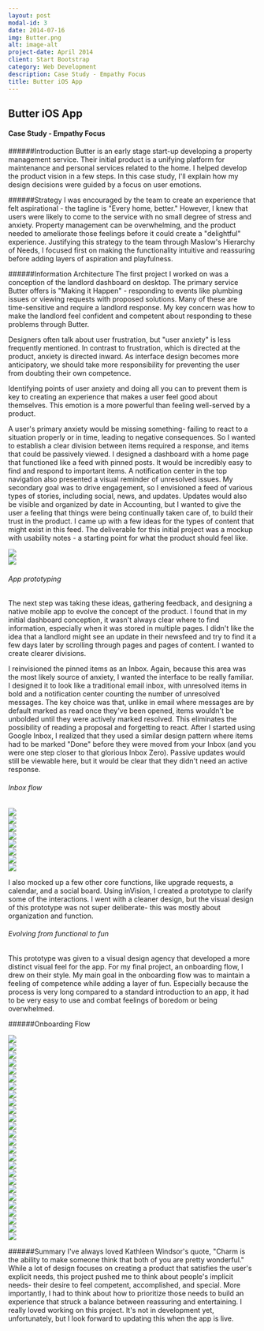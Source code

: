 ```yaml
---
layout: post
modal-id: 3
date: 2014-07-16
img: Butter.png
alt: image-alt
project-date: April 2014
client: Start Bootstrap
category: Web Development
description: Case Study - Empathy Focus 
title: Butter iOS App
---
```


## Butter iOS App
#### Case Study - Empathy Focus

######Introduction
Butter is an early stage start-up developing a property management service. Their initial product is a unifying platform for maintenance and personal services related to the home. I helped develop the product vision in a few steps. In this case study, I'll explain how my design decisions were guided by a focus on user emotions.

######Strategy
 I was encouraged by the team to create an experience that felt aspirational - the tagline is "Every home, better." However, I knew that users were likely to come to the service with no small degree of stress and anxiety. Property management can be overwhelming, and the product needed to ameliorate those feelings before it could create a "delightful" experience. Justifying this strategy to the team through Maslow's Hierarchy of Needs, I focused first on making the functionality intuitive and reassuring before adding layers of aspiration and playfulness. 

######Information Architecture
The first project I worked on was a conception of the landlord dashboard on desktop. The primary service Butter offers is "Making it Happen" - responding to events like plumbing issues or viewing requests with proposed solutions. Many of these are time-sensitive and require a landlord response. My key concern was how to make the landlord feel confident and competent about responding to these problems through Butter.

Designers often talk about user frustration, but "user anxiety" is less frequently mentioned. In contrast to frustration, which is directed at the product, anxiety is directed inward. As interface design becomes more anticipatory, we should take more responsibility for preventing the user from doubting their own competence.

Identifying points of user anxiety and doing all you can to prevent them is key to creating an experience that makes a user feel good about themselves. This emotion is a more powerful than feeling well-served by a product.

A user's primary anxiety would be missing something- failing to react to a situation properly or in time, leading to negative consequences. So I wanted to establish a clear division between items required a response, and items that could be passively viewed. I designed a dashboard with a home page that functioned like a feed with pinned posts. It would be incredibly easy to find and respond to important items. A notification center in the top navigation also presented a visual reminder of unresolved issues. 
My secondary goal was to drive engagement, so I envisioned a feed of various types of stories, including social, news, and updates. Updates would also be visible and organized by date in Accounting, but I wanted to give the user a feeling that things were being continually taken care of, to build their trust in the product. I came up with a few ideas for the types of content that might exist in this feed.
The deliverable for this initial project was a mockup with usability notes - a starting point for what the product should feel like. 
<div class="row">
<div class="col-md-8 col-md-push-2"><img class="border" src="{{site.baseurl}}/img/portfolio/Butter/butter-dashboard.png"/></div>
<div class="col-md-8 col-md-push-2"><img class="border" src="{{site.baseurl}}/img/portfolio/Butter/butter-dashboard-comments.png"/></div>
</div>

###### App prototyping
The next step was taking these ideas, gathering feedback, and designing a native mobile app to evolve the concept of the product. I found that in my initial dashboard conception, it wasn't always clear where to find information, especially when it was stored in multiple pages. I didn't like the idea that a landlord might see an update in their newsfeed and try to find it a few days later by scrolling through pages and pages of content. I wanted to create clearer divisions. 

I reinvisioned the pinned items as an Inbox. Again, because this area was the most likely source of anxiety, I wanted the interface to be really familiar. I designed it to look like a traditional email inbox, with unresolved items in bold and a notification center counting the number of unresolved messages. The key choice was that, unlike in email where messages are by default marked as read once they've been opened, items wouldn't be unbolded until they were actively marked resolved. This eliminates the possibility of reading a proposal and forgetting to react. After I started using Google Inbox, I realized that they used a similar design pattern where items had to be marked "Done" before they were moved from your Inbox (and you were one step closer to that glorious Inbox Zero). Passive updates would still be viewable here, but it would be clear that they didn't need an active response.

###### Inbox flow
<div class="row visualizations">
	<div class="col-md-3 col-sm-4"><img class="border" src="{{site.baseurl}}/img/portfolio/Butter/Prototype/Inbox.png"></div>
	<div class="col-md-3 col-sm-4"><img class="border" src="{{site.baseurl}}/img/portfolio/Butter/Prototype/Proposal.png"></div>
	<div class="col-md-3 col-sm-4"><img class="border" src="{{site.baseurl}}/img/portfolio/Butter/Prototype/Proposal-Item-Removed.png"></div>
	<div class="col-md-3 col-sm-4"><img class="border" src="{{site.baseurl}}/img/portfolio/Butter/Prototype/Proposal-add-recipe.png"></div>
	<div class="col-md-3 col-sm-4"><img class="border" src="{{site.baseurl}}/img/portfolio/Butter/Prototype/Proposal-recipe-added.png"></div>
	<div class="col-md-3 col-sm-4"><img class="border" src="{{site.baseurl}}/img/portfolio/Butter/Prototype/Make-it-happen-confirmation.png"></div>
	<div class="col-md-3 col-sm-4"><img class="border" src="{{site.baseurl}}/img/portfolio/Butter/Prototype/Resolved-inbox.png"></div>
	<div class="col-md-3 col-sm-4"><img class="border" src="{{site.baseurl}}/img/portfolio/Butter/Prototype/Scheduled-proposal.png"></div>

</div>

I also mocked up a few other core functions, like upgrade requests, a calendar, and a social board. Using inVision, I created a prototype to clarify some of the interactions. I went with a cleaner design, but the visual design of this prototype was not super deliberate- this was mostly about organization and function. 

###### Evolving from functional to fun

This prototype was given to a visual design agency that developed a more distinct visual feel for the app. For my final project, an onboarding flow, I drew on their style. My main goal in the onboarding flow was to maintain a feeling of competence while adding a layer of fun. Especially because the process is very long compared to a standard introduction to an app, it had to be very easy to use and combat feelings of boredom or being overwhelmed. 

######Onboarding Flow
<div class="row onboarding visualizations">
<div class="col-md-3 col-sm-4"><img src="{{site.baseurl}}/img/portfolio/Butter/Onboarding/0.png"></div>
<div class="col-md-3 col-sm-4"><img src="{{site.baseurl}}/img/portfolio/Butter/Onboarding/1.png"></div>
<div class="col-md-3 col-sm-4"><img src="{{site.baseurl}}/img/portfolio/Butter/Onboarding/2.png"></div>
<div class="col-md-3 col-sm-4"><img src="{{site.baseurl}}/img/portfolio/Butter/Onboarding/3.png"></div>
<div class="col-md-3 col-sm-4"><img src="{{site.baseurl}}/img/portfolio/Butter/Onboarding/4.png"></div>
<div class="col-md-3 col-sm-4"><img src="{{site.baseurl}}/img/portfolio/Butter/Onboarding/5.png"></div>
<div class="col-md-3 col-sm-4"><img src="{{site.baseurl}}/img/portfolio/Butter/Onboarding/6.png"></div>
<div class="col-md-3 col-sm-4"><img src="{{site.baseurl}}/img/portfolio/Butter/Onboarding/7.png"></div>
<div class="col-md-3 col-sm-4"><img src="{{site.baseurl}}/img/portfolio/Butter/Onboarding/8.png"></div>
<div class="col-md-3 col-sm-4"><img src="{{site.baseurl}}/img/portfolio/Butter/Onboarding/9.png"></div>
<div class="col-md-3 col-sm-4"><img src="{{site.baseurl}}/img/portfolio/Butter/Onboarding/10.png"></div>
<div class="col-md-3 col-sm-4"><img src="{{site.baseurl}}/img/portfolio/Butter/Onboarding/11.png"></div>
<div class="col-md-3 col-sm-4"><img src="{{site.baseurl}}/img/portfolio/Butter/Onboarding/13.png"></div>
<div class="col-md-3 col-sm-4"><img src="{{site.baseurl}}/img/portfolio/Butter/Onboarding/14.png"></div>
<div class="col-md-3 col-sm-4"><img src="{{site.baseurl}}/img/portfolio/Butter/Onboarding/15.png"></div>
<div class="col-md-3 col-sm-4"><img src="{{site.baseurl}}/img/portfolio/Butter/Onboarding/16.png"></div>
<div class="col-md-3 col-sm-4"><img src="{{site.baseurl}}/img/portfolio/Butter/Onboarding/17.png"></div>
<div class="col-md-3 col-sm-4"><img src="{{site.baseurl}}/img/portfolio/Butter/Onboarding/18.png"></div>
<div class="col-md-3 col-sm-4"><img src="{{site.baseurl}}/img/portfolio/Butter/Onboarding/19.png"></div>
<div class="col-md-3 col-sm-4"><img src="{{site.baseurl}}/img/portfolio/Butter/Onboarding/20.png"></div>
<div class="col-md-3 col-sm-4"><img src="{{site.baseurl}}/img/portfolio/Butter/Onboarding/21.png"></div>
<div class="col-md-3 col-sm-4"><img src="{{site.baseurl}}/img/portfolio/Butter/Onboarding/22.png"></div>
<div class="col-md-3 col-sm-4"><img src="{{site.baseurl}}/img/portfolio/Butter/Onboarding/23.png"></div>
<div class="col-md-3 col-sm-4"><img src="{{site.baseurl}}/img/portfolio/Butter/Onboarding/24.png"></div>
<div class="col-md-3 col-sm-4"><img src="{{site.baseurl}}/img/portfolio/Butter/Onboarding/27.png"></div>
<div class="col-md-3 col-sm-4"><img src="{{site.baseurl}}/img/portfolio/Butter/Onboarding/28.png"></div>
</div>

######Summary
I've always loved Kathleen Windsor's quote, "Charm is the ability to make someone think that both of you are pretty wonderful." While a lot of design focuses on creating a product that satisfies the user's explicit needs, this project pushed me to think about people's implicit needs- their desire to feel competent, accomplished, and special. More importantly, I had to think about how to prioritize those needs to build an experience that struck a balance between reassuring and entertaining. I really loved working on this project. It's not in development yet, unfortunately, but I look forward to updating this when the app is live.